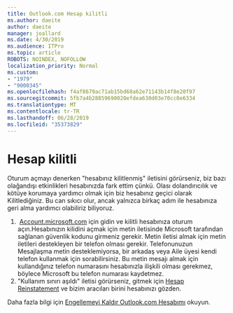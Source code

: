 ```yaml
---
title: Outlook.com Hesap kilitli
ms.author: daeite
author: daeite
manager: joallard
ms.date: 4/30/2019
ms.audience: ITPro
ms.topic: article
ROBOTS: NOINDEX, NOFOLLOW
localization_priority: Normal
ms.custom:
- "1979"
- "9000345"
ms.openlocfilehash: f4af8679ac71ab15bd68a62e71143b14f8e20f97
ms.sourcegitcommit: 5fb7a4b28859690020efdea630d03e70cc0e6334
ms.translationtype: MT
ms.contentlocale: tr-TR
ms.lasthandoff: 06/28/2019
ms.locfileid: "35373829"
---
```

# <a name="account-locked"></a>Hesap kilitli

Oturum açmayı denerken "hesabınız kilitlenmiş" iletisini görürseniz, biz bazı olağandışı etkinlikleri hesabınızda fark ettim çünkü. Olası dolandırıcılık ve kötüye korumaya yardımcı olmak için biz hesabınız geçici olarak Kilitlediğiniz. Bu can sıkıcı olur, ancak yalnızca birkaç adım ile hesabınıza geri alma yardımcı olabiliriz biliyoruz.

1.  [Account.microsoft.com](https://go.microsoft.com/fwlink/?linkid=2090484) için gidin ve kilitli hesabınıza oturum açın.Hesabınızın kilidini açmak için metin iletisinde Microsoft tarafından sağlanan güvenlik kodunu girmeniz gerekir. Metin iletisi almak için metin iletileri destekleyen bir telefon olması gerekir. Telefonunuzun Mesajlaşma metin desteklemiyorsa, bir arkadaş veya Aile üyesi kendi telefon kullanmak için sorabilirsiniz. Bu metin mesajı almak için kullandığınız telefon numarasını hesabınızla ilişkili olması gerekmez, böylece Microsoft bu telefon numarası kaydetmez.
2. "Kullanım sınırı aşıldı" iletisi görürseniz, gitmek için [Hesap Reinstatement](https://go.microsoft.com/fwlink/?linkid=2090483) ve bizim aracıları birini hesabınızı gözden.

Daha fazla bilgi için [Engellemeyi Kaldır Outlook.com Hesabımı](https://support.office.com/article/f4ad2701-d166-4d8b-8a6a-9af2a1f8a4c4) okuyun. 